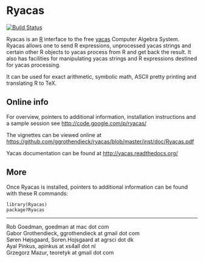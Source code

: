 # Ryacas #
[![Build Status](https://travis-ci.org/grzegorzmazur/ryacas.svg?branch=master)](https://travis-ci.org/grzegorzmazur/ryacas)

Ryacas is an [R](https://www.r-project.org/) interface to
the free [yacas](http://www.yacas.org) Computer Algebra
System.  Ryacas allows one to send R expressions,
unprocessed yacas strings and certain other R objects to
yacas process from R and get back the result. It also has
facilities for manipulating yacas strings and R expressions
destined for yacas processing.

It can be used for exact arithmetic, symbolic math, ASCII
pretty printing and translating R to TeX. 

## Online info ##
For overview, pointers to additional information, installation
instructions and a sample session see http://code.google.com/p/ryacas/

The vignettes can be viewed online at https://github.com/ggrothendieck/ryacas/blob/master/inst/doc/Ryacas.pdf

Yacas documentation can be found at http://yacas.readthedocs.org/

## More ##
Once Ryacas is installed, pointers to additional information
can be found with these R commands:

    library(Ryacas)
    package?Ryacas


---

Rob Goedman, goedman at mac dot com  
Gabor Grothendieck, ggrothendieck at gmail dot com  
Søren Højsgaard, Soren.Hojsgaard at agrsci dot dk  
Ayal Pinkus, apinkus at xs4all dot nl  
Grzegorz Mazur, teoretyk at gmail dot com  
